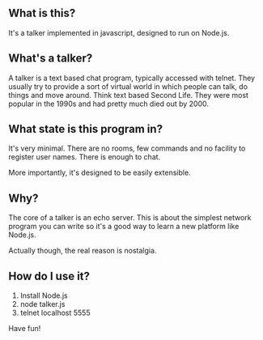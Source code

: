 What is this?
-------------

It's a talker implemented in javascript, designed to run on Node.js.

What's a talker?
----------------

A talker is a text based chat program, typically accessed with
telnet. They usually try to provide a sort of virtual world in which
people can talk, do things and move around. Think text based Second
Life. They were most popular in the 1990s and had pretty much died out
by 2000.

What state is this program in?
------------------------------

It's very minimal. There are no rooms, few commands and no facility to
register user names. There is enough to chat.

More importantly, it's designed to be easily extensible.

Why?
----

The core of a talker is an echo server. This is about the simplest
network program you can write so it's a good way to learn a new
platform like Node.js.

Actually though, the real reason is nostalgia.

How do I use it?
----------------

1. Install Node.js
2. node talker.js
3. telnet localhost 5555

Have fun!
